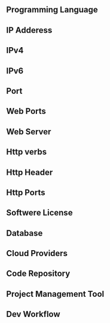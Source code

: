## Programming Language
## IP Adderess
## IPv4
## IPv6
## Port
## Web Ports
## Web Server
## Http verbs
## Http Header
## Http Ports
## Softwere License
## Database
## Cloud Providers
## Code Repository
## Project Management Tool
## Dev Workflow
